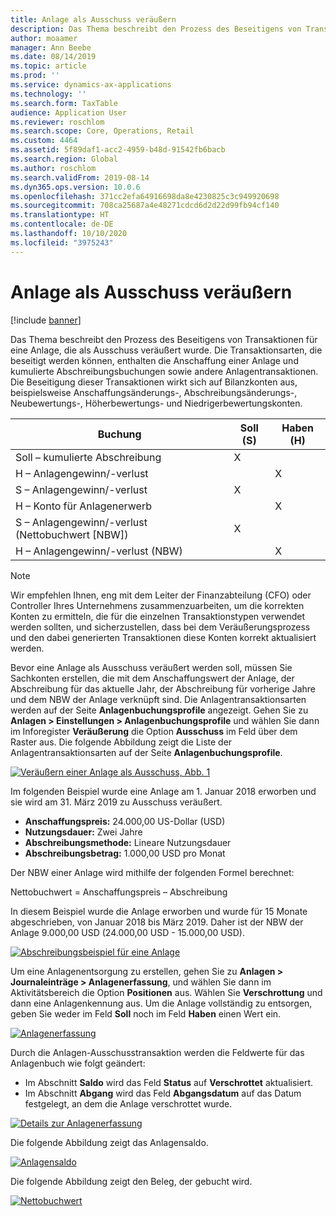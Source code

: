 ```yaml
---
title: Anlage als Ausschuss veräußern
description: Das Thema beschreibt den Prozess des Beseitigens von Transaktionen für eine Anlage, die als Ausschuss veräußert wurde.
author: moaamer
manager: Ann Beebe
ms.date: 08/14/2019
ms.topic: article
ms.prod: ''
ms.service: dynamics-ax-applications
ms.technology: ''
ms.search.form: TaxTable
audience: Application User
ms.reviewer: roschlom
ms.search.scope: Core, Operations, Retail
ms.custom: 4464
ms.assetid: 5f89daf1-acc2-4959-b48d-91542fb6bacb
ms.search.region: Global
ms.author: roschlom
ms.search.validFrom: 2019-08-14
ms.dyn365.ops.version: 10.0.6
ms.openlocfilehash: 371cc2efa64916698da8e4230825c3c949920698
ms.sourcegitcommit: 708ca25687a4e48271cdcd6d2d22d99fb94cf140
ms.translationtype: HT
ms.contentlocale: de-DE
ms.lasthandoff: 10/10/2020
ms.locfileid: "3975243"
---
```

# <a name="dispose-of-a-fixed-asset-as-scrap"></a>Anlage als Ausschuss veräußern

[!include [banner](../includes/banner.md)]

Das Thema beschreibt den Prozess des Beseitigens von Transaktionen für eine Anlage, die als Ausschuss veräußert wurde. Die Transaktionsarten, die beseitigt werden können, enthalten die Anschaffung einer Anlage und kumulierte Abschreibungsbuchungen sowie andere Anlagentransaktionen. Die Beseitigung dieser Transaktionen wirkt sich auf Bilanzkonten aus, beispielsweise Anschaffungsänderungs-, Abschreibungsänderungs-, Neubewertungs-, Höherbewertungs- und Niedrigerbewertungskonten.

| Buchung                                         | Soll (S) | Haben (H) |
|-----------------------------------------------------|-------------|--------------|
| Soll – kumulierte Abschreibung                        | X           |              |
| H – Anlagengewinn/-verlust                          |             | X            |
| S – Anlagengewinn/-verlust                          | X           |              |
| H – Konto für Anlagenerwerb                 |             | X            |
| S – Anlagengewinn/-verlust (Nettobuchwert \[NBW\]) | X           |              |
| H – Anlagengewinn/-verlust (NBW)                    |             | X            |

> [!NOTE]
> Wir empfehlen Ihnen, eng mit dem Leiter der Finanzabteilung (CFO) oder Controller Ihres Unternehmens zusammenzuarbeiten, um die korrekten Konten zu ermitteln, die für die einzelnen Transaktionstypen verwendet werden sollten, und sicherzustellen, dass bei dem Veräußerungsprozess und den dabei generierten Transaktionen diese Konten korrekt aktualisiert werden.

Bevor eine Anlage als Ausschuss veräußert werden soll, müssen Sie Sachkonten erstellen, die mit dem Anschaffungswert der Anlage, der Abschreibung für das aktuelle Jahr, der Abschreibung für vorherige Jahre und dem NBW der Anlage verknüpft sind. Die Anlagentransaktionsarten werden auf der Seite **Anlagenbuchungsprofile** angezeigt. Gehen Sie zu **Anlagen \> Einstellungen \> Anlagenbuchungsprofile** und wählen Sie dann im Inforegister **Veräußerung** die Option **Ausschuss** im Feld über dem Raster aus. Die folgende Abbildung zeigt die Liste der Anlagentransaktionsarten auf der Seite **Anlagenbuchungsprofile**.


[![Veräußern einer Anlage als Ausschuss, Abb. 1](./media/Fixed_asset_Disposal_scrap_scenario_1.png)](./media/Fixed_asset_Disposal_scrap_scenario_1.png)

Im folgenden Beispiel wurde eine Anlage am 1. Januar 2018 erworben und sie wird am 31. März 2019 zu Ausschuss veräußert.

- **Anschaffungspreis:** 24.000,00 US-Dollar (USD)
- **Nutzungsdauer:** Zwei Jahre
- **Abschreibungsmethode:** Lineare Nutzungsdauer
- **Abschreibungsbetrag:** 1.000,00 USD pro Monat

Der NBW einer Anlage wird mithilfe der folgenden Formel berechnet:

Nettobuchwert = Anschaffungspreis – Abschreibung

In diesem Beispiel wurde die Anlage erworben und wurde für 15 Monate abgeschrieben, von Januar 2018 bis März 2019. Daher ist der NBW der Anlage 9.000,00 USD (24.000,00 USD - 15.000,00 USD).

[![Abschreibungsbeispiel für eine Anlage](./media/Fixed_asset_Disposal_scrap_scenario_2.png)](./media/Fixed_asset_Disposal_scrap_scenario_2.png)


Um eine Anlagenentsorgung zu erstellen, gehen Sie zu **Anlagen \> Journaleinträge \> Anlagenerfassung**, und wählen Sie dann im Aktivitätsbereich die Option **Positionen** aus. Wählen Sie **Verschrottung** und dann eine Anlagenkennung aus. Um die Anlage vollständig zu entsorgen, geben Sie weder im Feld **Soll** noch im Feld **Haben** einen Wert ein.

[![Anlagenerfassung](./media/Fixed_asset_Disposal_scrap_scenario_3.png)](./media/Fixed_asset_Disposal_scrap_scenario_3.png)

Durch die Anlagen-Ausschusstransaktion werden die Feldwerte für das Anlagenbuch wie folgt geändert:

- Im Abschnitt **Saldo** wird das Feld **Status** auf **Verschrottet** aktualisiert.
- Im Abschnitt **Abgang** wird das Feld **Abgangsdatum** auf das Datum festgelegt, an dem die Anlage verschrottet wurde.

[![Details zur Anlagenerfassung](./media/Fixed_asset_Disposal_scrap_scenario_4.png)](./media/Fixed_asset_Disposal_scrap_scenario_4.png)

Die folgende Abbildung zeigt das Anlagensaldo.

[![Anlagensaldo](./media/Fixed_asset_Disposal_scrap_scenario_5.png)](./media/Fixed_asset_Disposal_scrap_scenario_5.png)

Die folgende Abbildung zeigt den Beleg, der gebucht wird.

[![Nettobuchwert](./media/Fixed_asset_Disposal_scrap_scenario_6.png)](./media/Fixed_asset_Disposal_scrap_scenario_6.png)
